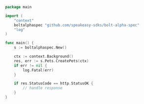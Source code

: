 <!-- Start SDK Example Usage -->


```go
package main

import (
	"context"
	boltalphaspec "github.com/speakeasy-sdks/bolt-alpha-spec"
	"log"
)

func main() {
	s := boltalphaspec.New()

	ctx := context.Background()
	res, err := s.Pets.CreatePets(ctx)
	if err != nil {
		log.Fatal(err)
	}

	if res.StatusCode == http.StatusOK {
		// handle response
	}
}

```
<!-- End SDK Example Usage -->